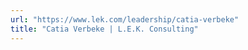 ```yaml
---
url: "https://www.lek.com/leadership/catia-verbeke"
title: "Catia Verbeke | L.E.K. Consulting"
---
```


